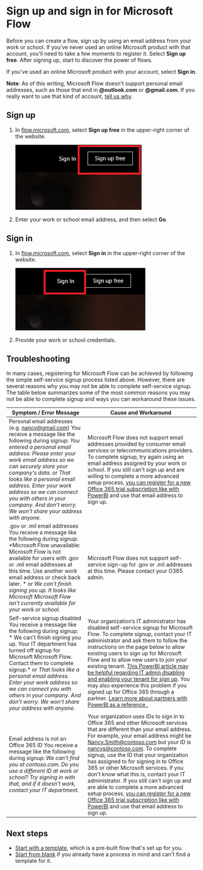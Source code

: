 <properties
    pageTitle="Sign up and sign in | Microsoft Flow"
    description="Sign up and sign in to Microsoft Flow, and troubleshoot issues with this process."
    services=""
    suite="flow"
    documentationCenter="na"
    authors="anjlic"
    manager="erikre"
    editor=""
    tags=""/>

<tags
   ms.service="flow"
   ms.devlang="na"
   ms.topic="article"
   ms.tgt_pltfrm="na"
   ms.workload="na"
   ms.date="04/08/2016"
   ms.author="anjlic"/>

# Sign up and sign in for Microsoft Flow #
Before you can create a flow, sign up by using an email address from your work or school. If you've never used an online Microsoft product with that account, you'll need to take a few moments to register it. Select **Sign up free**. After signing up, start to discover the power of flows.

If you've used an online Microsoft product with your account, select **Sign in**.

**Note**: As of this writing, Microsoft Flow doesn't support personal email addresses, such as those that end in **@outlook.com** or **@gmail.com**. If you really want to use that kind of account, [tell us why](http://go.microsoft.com/fwlink/?LinkID=787467).

## Sign up ##

1. In [flow.microsoft.com](https://flow.microsoft.com), select **Sign up free** in the upper-right corner of the website.

	![Sign-up link](./media/sign-up-sign-in/signup.png)

1. Enter your work or school email address, and then select **Go**.

## Sign in ##
1. In [flow.microsoft.com](https://flow.microsoft.com), select **Sign in** in the upper-right corner of the website.

	![Sign-in link](./media/sign-up-sign-in/signin.png)

1. Provide your work or school credentials.


## Troubleshooting ##

In many cases, registering for Microsoft Flow can be achieved by following the simple self-service signup process listed above. However, there are several reasons why you may not be able to complete self-service signup. The table below summarizes some of the most common reasons you may not be able to complete signup and ways you can workaround these issues.

| Symptom / Error Message | Cause and Workaround |
|  --------------------------------- | -------------------------------|
| Personal email addresses (e.g. nancy@gmail.com) You receive a message like the following during signup:  *You entered a personal email address: Please enter your work email address so we can securely store your company's data.*   or *That looks like a personal email address. Enter your work address so we can connect you with others in your company. And don’t worry. We won’t share your address with anyone.* | Microsoft Flow does not support email addresses provided by consumer email services or telecommunications providers. To complete signup, try again using an email address assigned by your work or school. If you still can't sign up and are willing to complete a more advanced setup process, [you can register for a new Office 365 trial subscription like with PowerBI](https://powerbi.microsoft.com/en-us/documentation/powerbi-admin-signing-up-for-power-bi-with-a-new-office-365-trial/) and use that email address to sign up. |
| .gov or .mil email addresses You receive a message like the following during signup:  *Microsoft Flow unavailable: Microsoft Flow is not available for users with .gov or .mil email addresses at this time. Use another work email address or check back later. * or *We can't finish signing you up. It looks like Microsoft Microsoft Flow isn't currently available for your work or school.* | Microsoft Flow does not support self-service sign-up for .gov or .mil addresses at this time. Please contact your O365 admin. |
| Self-service signup disabled You receive a message like the following during signup: * We can't finish signing you up. Your IT department has turned off signup for Microsoft Microsoft Flow. Contact them to complete signup.* or *That looks like a personal email address. Enter your work address so we can connect you with others in your company. And don’t worry. We won’t share your address with anyone.* | Your organization’s IT administrator has disabled self-service signup for Microsoft Flow. To complete signup, contact your IT administrator and ask them to follow the instructions on the page below to allow existing users to sign up for Microsoft Flow and to allow new users to join your existing tenant. [This PowerBI article may be helpful regarding IT admin disabling and enabling your tenant for sign up](https://support.office.com/en-ca/article/Power-BI-in-your-Organization-d7941332-8aec-4e5e-87e8-92073ce73dc5#BKMK_HowCanIAllowO365Tenant). You may also experience this problem if you signed up for Office 365 through a partner. [Learn more about partners with PowerBI as a reference .](https://powerbi.microsoft.com/en-us/documentation/powerbi-admin-syndication-partner/)  | 
| Email address is not an Office 365 ID You receive a message like the following during signup: *We can't find you at contoso.com.  Do you use a different ID at work or school? Try signing in with that, and if it doesn't work, contact your IT department.* | Your organization uses IDs to sign in to Office 365 and other Microsoft services that are different than your email address.  For example, your email address might be Nancy.Smith@contoso.com but your ID is nancys@contoso.com. To complete signup, use the ID that your organization has assigned to for signing in to Office 365 or other Microsoft services.  If you don't know what this is, contact your IT administrator. If you still can't sign up and are able to complete a more advanced setup process, [you can register for a new Office 365 trial subscription like with PowerBI](https://powerbi.microsoft.com/en-us/documentation/powerbi-admin-signing-up-for-power-bi-with-a-new-office-365-trial/) and use that email address to sign up. | 


## Next steps ##
- [Start with a template](get-started-logic-template.md), which is a pre-built flow that's set up for you.
- [Start from blank](get-started-logic-flow.md) if you already have a process in mind and can't find a template for it.
